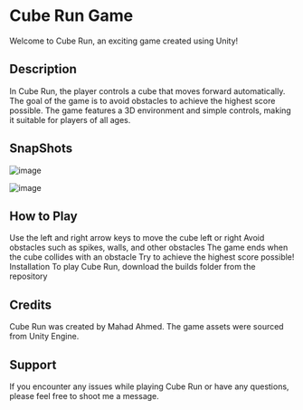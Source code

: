 # Cube Run Game
Welcome to Cube Run, an exciting game created using Unity!

## Description
In Cube Run, the player controls a cube that moves forward automatically. The goal of the game is to avoid obstacles to achieve the highest score possible. The game features a 3D environment and simple controls, making it suitable for players of all ages.

## SnapShots

![image](https://user-images.githubusercontent.com/44931361/233814116-1003cd46-df66-45b9-a07f-63aefd760020.png)

![image](https://user-images.githubusercontent.com/44931361/233814128-729d4956-c2ae-400e-a94f-e31f01045654.png)


## How to Play
Use the left and right arrow keys to move the cube left or right
Avoid obstacles such as spikes, walls, and other obstacles
The game ends when the cube collides with an obstacle
Try to achieve the highest score possible!
Installation
To play Cube Run, download the builds folder from the repository


## Credits
Cube Run was created by Mahad Ahmed. The game assets were sourced from Unity Engine.

## Support
If you encounter any issues while playing Cube Run or have any questions, please feel free to shoot me a message.

